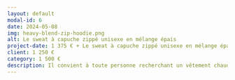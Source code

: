 ```yaml
---
layout: default
modal-id: 6
date: 2024-05-08
img: heavy-blend-zip-hoodie.png
alt: Le sweat à capuche zippé unisexe en mélange épais
project-date: 1 375 € + Le sweat à capuche zippé unisexe en mélange épais
client: 1 250 €
category: 1 500 €
description: Il convient à toute personne recherchant un vêtement chaud, confortable et polyvalent pour une utilisation quotidienne. Parfait pour les adultes de tous âges, hommes et femmes. Disponible du S au 5XL.
---
```

